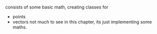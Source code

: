 consists of some basic math, creating classes for
* points
* vectors
not much to see in this chapter, its just implementing some maths.
